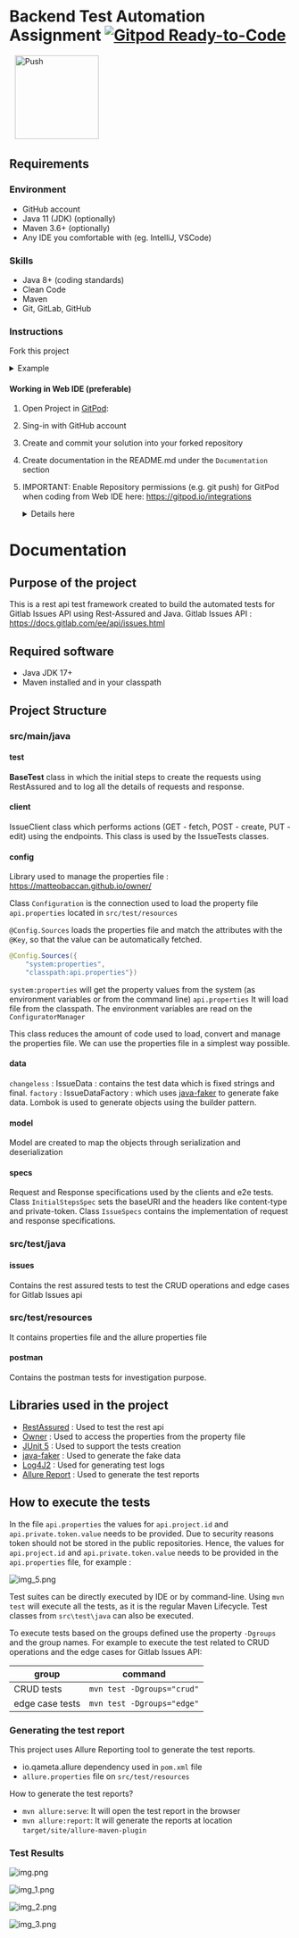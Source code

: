 # Backend Test Automation Assignment [![Gitpod Ready-to-Code](https://img.shields.io/badge/Gitpod-ready--to--code-blue?logo=gitpod)](https://gitpod.io/from-referrer/)

<a href="https://gitpod.io/from-referrer/" style="padding: 10px;">
    <img src="https://gitpod.io/button/open-in-gitpod.svg" width="150" alt="Push">
</a>

## Requirements
### Environment
* GitHub account
* Java 11 (JDK) (optionally)
* Maven 3.6+ (optionally)
* Any IDE you comfortable with (eg. IntelliJ, VSCode)

### Skills
* Java 8+ (coding standards)
* Clean Code
* Maven
* Git, GitLab, GitHub

### Instructions
Fork this project
<details>
<summary>Example</summary>

   ![img.png](doc/img/01_fork_project.png)
</details>

#### Working in Web IDE (preferable)

1. Open Project in [GitPod](https://gitpod.io/from-referrer/):
2. Sing-in with GitHub account
3. Create and commit your solution into your forked repository
4. Create documentation in the README.md under the `Documentation` section
5. IMPORTANT: Enable Repository permissions (e.g. git push) for GitPod when coding from Web IDE here:
   https://gitpod.io/integrations
   <details>
   <summary>Details here</summary>

   Edit permission for GitHub:

   ![img.png](doc/img/02_integration_providers.png)

   ![img.png](doc/img/02_enable_repo_permissions.png)
   </details>

# Documentation

## Purpose of the project

This is a rest api test framework created to build the automated tests for Gitlab Issues API using Rest-Assured and Java.
Gitlab Issues API : https://docs.gitlab.com/ee/api/issues.html

## Required software

* Java JDK 17+
* Maven installed and in your classpath

## Project Structure 

### src/main/java

#### test

**BaseTest** class in which the initial steps to create the requests using RestAssured and to log all the details of requests and response.

#### client
IssueClient class which performs actions (GET - fetch, POST - create, PUT - edit) using the endpoints. This class is used by the IssueTests classes.

#### config

Library used to manage the properties file : 
https://matteobaccan.github.io/owner/

Class `Configuration` is the connection used to load the property file `api.properties` located in `src/test/resources`
 
`@Config.Sources` loads the properties file and match the attributes with the `@Key`, so that the value can be automatically fetched.

```java
@Config.Sources({
    "system:properties",
    "classpath:api.properties"})
```

`system:properties` will get the property values from the system (as environment variables or from the command line)
`api.properties` It will load file from the classpath.
The environment variables are read on the `ConfiguratorManager`

This class reduces the amount of code used to load, convert and manage the properties file. We can use the properties file in a simplest way possible.

#### data
`changeless` : IssueData : contains the test data which is fixed strings and final.
`factory` : IssueDataFactory : which uses [java-faker](https://github.com/DiUS/java-faker) to generate fake data.
Lombok is used to generate objects using the builder pattern.

#### model
Model are created to map the objects through serialization and deserialization

#### specs
Request and Response specifications used by the clients and e2e tests.
Class `InitialStepsSpec` sets the baseURI and the headers like content-type and private-token.
Class `IssueSpecs` contains the implementation of request and response specifications.

### src/test/java

#### issues
Contains the rest assured tests to test the CRUD operations and edge cases for Gitlab Issues api

### src/test/resources
It contains properties file and the allure properties file

#### postman
Contains the postman tests for investigation purpose.

## Libraries used in the project
* [RestAssured](http://rest-assured.io/) : Used to test the rest api
* [Owner](https://matteobaccan.github.io/owner/) : Used to access the properties from the property file
* [JUnit 5](https://junit.org/junit5/) : Used to support the tests creation
* [java-faker](https://github.com/DiUS/java-faker) : Used to generate the fake data
* [Log4J2](https://logging.apache.org/log4j/2.x/) : Used for generating test logs
* [Allure Report](https://docs.qameta.io/allure/) : Used to generate the test reports

## How to execute the tests

In the file `api.properties` the values for `api.project.id` and `api.private.token.value` needs to be provided. Due to security reasons token should not be stored in the public repositories.
Hence, the values for `api.project.id` and `api.private.token.value` needs to be provided in the `api.properties` file, for example : 

![img_5.png](img_5.png)


Test suites can be directly executed by IDE or by command-line. Using `mvn test` will execute all the tests, as it is the regular Maven Lifecycle.
Test classes from `src\test\java` can also be executed.

To execute tests based on the groups defined use the property `-Dgroups` and the group names.
For example to execute the test related to CRUD operations and the edge cases for Gitlab Issues API: 

| group           | command                    |
|-----------------|----------------------------|
| CRUD tests      | `mvn test -Dgroups="crud"` |
| edge case tests | `mvn test -Dgroups="edge"` |


### Generating the test report

This project uses Allure Reporting tool to generate the test reports.
* io.qameta.allure dependency used in  `pom.xml` file
* `allure.properties` file on `src/test/resources`

How to generate the test reports?
* `mvn allure:serve`: It will open the test report in the browser
* `mvn allure:report`: It will generate the reports at location `target/site/allure-maven-plugin`

### Test Results

![img.png](img.png)

![img_1.png](img_1.png)

![img_2.png](img_2.png)

![img_3.png](img_3.png)















